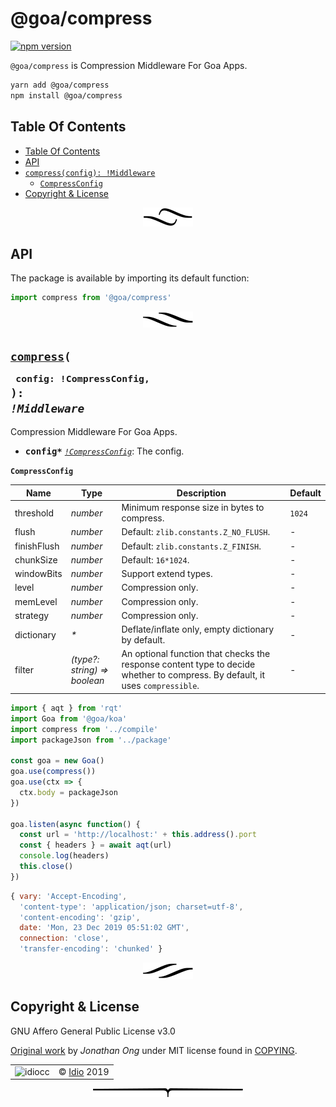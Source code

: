 # @goa/compress

[![npm version](https://badge.fury.io/js/%40goa%2Fcompress.svg)](https://www.npmjs.com/package/@goa/compress)

`@goa/compress` is Compression Middleware For Goa Apps.

```sh
yarn add @goa/compress
npm install @goa/compress
```

## Table Of Contents

- [Table Of Contents](#table-of-contents)
- [API](#api)
- [`compress(config): !Middleware`](#compressconfig-compressconfig-middleware)
  * [`CompressConfig`](#type-compressconfig)
- [Copyright & License](#copyright--license)

<p align="center"><a href="#table-of-contents">
  <img src="/.documentary/section-breaks/0.svg?sanitize=true">
</a></p>

## API

The package is available by importing its default function:

```js
import compress from '@goa/compress'
```

<p align="center"><a href="#table-of-contents">
  <img src="/.documentary/section-breaks/1.svg?sanitize=true">
</a></p>

## <code><ins>compress</ins>(</code><sub><br/>&nbsp;&nbsp;`config: !CompressConfig,`<br/></sub><code>): <i>!Middleware</i></code>
Compression Middleware For Goa Apps.

 - <kbd><strong>config*</strong></kbd> <em><code>[!CompressConfig](#type-compressconfig)</code></em>: The config.

__<a name="type-compressconfig">`CompressConfig`</a>__


|    Name     |                Type                 |                                                          Description                                                          | Default |
| ----------- | ----------------------------------- | ----------------------------------------------------------------------------------------------------------------------------- | ------- |
| threshold   | <em>number</em>                     | Minimum response size in bytes to compress.                                                                                   | `1024`  |
| flush       | <em>number</em>                     | Default: `zlib.constants.Z_NO_FLUSH`.                                                                                         | -       |
| finishFlush | <em>number</em>                     | Default: `zlib.constants.Z_FINISH`.                                                                                           | -       |
| chunkSize   | <em>number</em>                     | Default: `16*1024`.                                                                                                           | -       |
| windowBits  | <em>number</em>                     | Support extend types.                                                                                                         | -       |
| level       | <em>number</em>                     | Compression only.                                                                                                             | -       |
| memLevel    | <em>number</em>                     | Compression only.                                                                                                             | -       |
| strategy    | <em>number</em>                     | Compression only.                                                                                                             | -       |
| dictionary  | <em>*</em>                          | Deflate/inflate only, empty dictionary by default.                                                                            | -       |
| filter      | <em>(type?: string) => boolean</em> | An optional function that checks the response content type to decide whether to compress. By default, it uses `compressible`. | -       |

```js
import { aqt } from 'rqt'
import Goa from '@goa/koa'
import compress from '../compile'
import packageJson from '../package'

const goa = new Goa()
goa.use(compress())
goa.use(ctx => {
  ctx.body = packageJson
})

goa.listen(async function() {
  const url = 'http://localhost:' + this.address().port
  const { headers } = await aqt(url)
  console.log(headers)
  this.close()
})
```
```js
{ vary: 'Accept-Encoding',
  'content-type': 'application/json; charset=utf-8',
  'content-encoding': 'gzip',
  date: 'Mon, 23 Dec 2019 05:51:02 GMT',
  connection: 'close',
  'transfer-encoding': 'chunked' }
```

<p align="center"><a href="#table-of-contents">
  <img src="/.documentary/section-breaks/2.svg?sanitize=true">
</a></p>

## Copyright & License

GNU Affero General Public License v3.0

[Original work](https://github.com/koajs/compress) by _Jonathan Ong_ under MIT license found in [COPYING](COPYING).

<table>
  <tr>
    <td><img src="https://avatars3.githubusercontent.com/u/40834161?v=4&amp;s=100" alt="idiocc"></td>
    <td>© <a href="https://www.idio.cc">Idio</a> 2019</td>
  </tr>
</table>

<p align="center"><a href="#table-of-contents">
  <img src="/.documentary/section-breaks/-1.svg?sanitize=true">
</a></p>